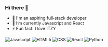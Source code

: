 ### Hi there 👋

<!--
**zhwltlr/zhwltlr** is a ✨ _special_ ✨ repository because its `README.md` (this file) appears on your GitHub profile.
Here are some ideas to get you started:
-->
<!--
- 👯 I’m looking to collaborate on ...
- 🤔 I’m looking for help with ...
- 💬 Ask me about ...
- 📫 How to reach me: ...
- 😄 Pronouns: ...
-->
- 🔭 I'm an aspiring full-stack developer
- 🌱 I’m currently Javascript and React
- ⚡ Fun fact: I love ITZY



<img alt="Javascript" src ="https://img.shields.io/badge/Javascript-gold.svg?&style=for-the-badge&logo=Javascript&logoColor=white"/> <img alt="HTML5" src ="https://img.shields.io/badge/HTML5-de689b.svg?&style=for-the-badge&logo=HTML5&logoColor=white"/> <img alt="CSS" src ="https://img.shields.io/badge/CSS-afcb3a.svg?&style=for-the-badge&logo=CSS3&logoColor=white"/> <img alt="React" src ="https://img.shields.io/badge/React-2c478f.svg?&style=for-the-badge&logo=React&logoColor=white"/> <img alt="Python" src ="https://img.shields.io/badge/Python-3776AB.svg?&style=for-the-badge&logo=Python&logoColor=white"/>

